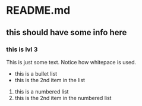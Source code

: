 # README.md

## this should have some info here
### this is lvl 3

This is just some text. Notice how whitepace is used.

* this is a bullet list
* this is the 2nd item in the list

1. this is a numbered list
1. this is the 2nd item in the numbered list
